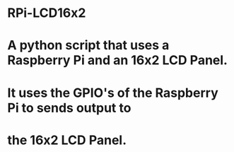 # RPi-LCD16x2
#
# A python script that uses a Raspberry Pi and an 16x2 LCD Panel.
# It uses the GPIO's of the Raspberry Pi to sends output to
# the 16x2 LCD Panel.
